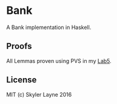 Bank
====

A Bank implementation in Haskell.

## Proofs
All Lemmas proven using PVS in my [Lab5](https://github.com/skylerto/Software-Engineering-Requirements/tree/master/Lab5).

## License

MIT (c) Skyler Layne 2016
